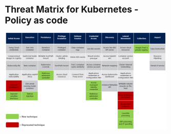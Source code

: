 
# Threat Matrix for Kubernetes - Policy as code 

![](https://raw.githubusercontent.com/sangam14/threat-matrix-k8s/main/img/Matrix.png)



